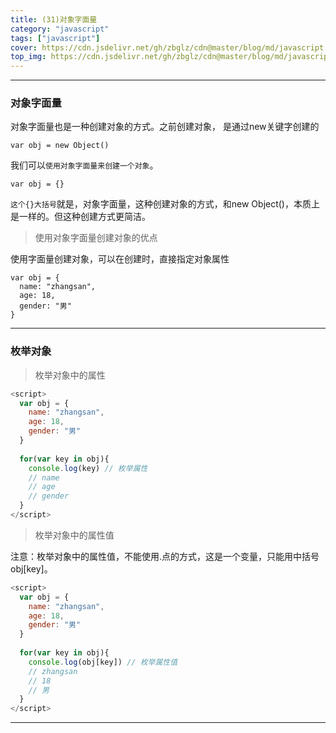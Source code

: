 ```yaml
---
title: (31)对象字面量
category: "javascript"
tags: ["javascript"]
cover: https://cdn.jsdelivr.net/gh/zbglz/cdn@master/blog/md/javascript.svg
top_img: https://cdn.jsdelivr.net/gh/zbglz/cdn@master/blog/md/javascript.svg
---
```


***

### 对象字面量

对象字面量也是一种创建对象的方式。之前创建对象， 是通过new关键字创建的

    var obj = new Object() 

我们可以`使用对象字面量来创建一个对象`。

    var obj = {}

`这个{}大括号`就是，对象字面量，这种创建对象的方式，和new Object()，本质上是一样的。但这种创建方式更简洁。

> 使用对象字面量创建对象的优点

使用字面量创建对象，可以在创建时，直接指定对象属性

    var obj = {
      name: "zhangsan",
      age: 18,
      gender: "男"
    }

***

### 枚举对象


> 枚举对象中的属性


```js js
<script>
  var obj = {
    name: "zhangsan",
    age: 18,
    gender: "男"
  }
  
  for(var key in obj){
    console.log(key) // 枚举属性
    // name
    // age
    // gender
  }
</script>
```


> 枚举对象中的属性值

注意：枚举对象中的属性值，不能使用.点的方式，这是一个变量，只能用中括号obj[key]。


```js js
<script>
  var obj = {
    name: "zhangsan",
    age: 18,
    gender: "男"
  }
  
  for(var key in obj){
    console.log(obj[key]) // 枚举属性值
    // zhangsan
    // 18
    // 男
  }
</script>
```


***